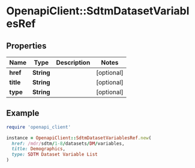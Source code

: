 # OpenapiClient::SdtmDatasetVariablesRef

## Properties

| Name | Type | Description | Notes |
| ---- | ---- | ----------- | ----- |
| **href** | **String** |  | [optional] |
| **title** | **String** |  | [optional] |
| **type** | **String** |  | [optional] |

## Example

```ruby
require 'openapi_client'

instance = OpenapiClient::SdtmDatasetVariablesRef.new(
  href: /mdr/sdtm/1-8/datasets/DM/variables,
  title: Demographics,
  type: SDTM Dataset Variable List
)
```

